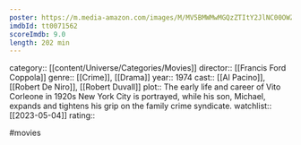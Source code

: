 ```yaml
---
poster: https://m.media-amazon.com/images/M/MV5BMWMwMGQzZTItY2JlNC00OWZiLWIyMDctNDk2ZDQ2YjRjMWQ0XkEyXkFqcGdeQXVyNzkwMjQ5NzM@._V1_SX300.jpg
imdbId: tt0071562
scoreImdb: 9.0
length: 202 min
---
```


category:: [[content/Universe/Categories/Movies]]
director:: [[Francis Ford Coppola]]
genre:: [[Crime]], [[Drama]]
year:: 1974
cast:: [[Al Pacino]], [[Robert De Niro]], [[Robert Duvall]]
plot:: The early life and career of Vito Corleone in 1920s New York City is portrayed, while his son, Michael, expands and tightens his grip on the family crime syndicate.
watchlist:: [[2023-05-04]]
rating::

#movies 

